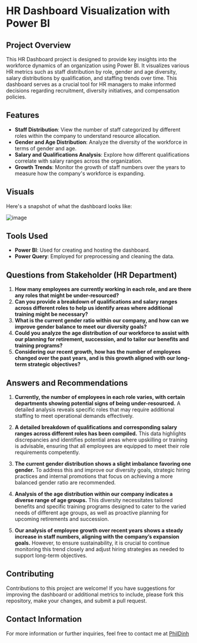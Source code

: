 # HR Dashboard Visualization with Power BI

## Project Overview

This HR Dashboard project is designed to provide key insights into the workforce dynamics of an organization using Power BI. It visualizes various HR metrics such as staff distribution by role, gender and age diversity, salary distributions by qualification, and staffing trends over time. This dashboard serves as a crucial tool for HR managers to make informed decisions regarding recruitment, diversity initiatives, and compensation policies.

## Features

- **Staff Distribution**: View the number of staff categorized by different roles within the company to understand resource allocation.
- **Gender and Age Distribution**: Analyze the diversity of the workforce in terms of gender and age.
- **Salary and Qualifications Analysis**: Explore how different qualifications correlate with salary ranges across the organization.
- **Growth Trends**: Monitor the growth of staff numbers over the years to measure how the company's workforce is expanding.

## Visuals

Here's a snapshot of what the dashboard looks like:

![image](https://github.com/user-attachments/assets/26708014-b18d-4d31-9fd1-9abc0da32b1d)



## Tools Used

- **Power BI**: Used for creating and hosting the dashboard.
- **Power Query**: Employed for preprocessing and cleaning the data.


## Questions from Stakeholder (HR Department)

1. **How many employees are currently working in each role, and are there any roles that might be under-resourced?**
2. **Can you provide a breakdown of qualifications and salary ranges across different roles to help us identify areas where additional training might be necessary?**
3. **What is the current gender ratio within our company, and how can we improve gender balance to meet our diversity goals?**
4. **Could you analyze the age distribution of our workforce to assist with our planning for retirement, succession, and to tailor our benefits and training programs?**
5. **Considering our recent growth, how has the number of employees changed over the past years, and is this growth aligned with our long-term strategic objectives?**

## Answers and Recommendations

1. **Currently, the number of employees in each role varies, with certain departments showing potential signs of being under-resourced.** A detailed analysis reveals specific roles that may require additional staffing to meet operational demands effectively.

2. **A detailed breakdown of qualifications and corresponding salary ranges across different roles has been compiled.** This data highlights discrepancies and identifies potential areas where upskilling or training is advisable, ensuring that all employees are equipped to meet their role requirements competently.

3. **The current gender distribution shows a slight imbalance favoring one gender.** To address this and improve our diversity goals, strategic hiring practices and internal promotions that focus on achieving a more balanced gender ratio are recommended.

4. **Analysis of the age distribution within our company indicates a diverse range of age groups.** This diversity necessitates tailored benefits and specific training programs designed to cater to the varied needs of different age groups, as well as proactive planning for upcoming retirements and succession.

5. **Our analysis of employee growth over recent years shows a steady increase in staff numbers, aligning with the company’s expansion goals.** However, to ensure sustainability, it is crucial to continue monitoring this trend closely and adjust hiring strategies as needed to support long-term objectives.


## Contributing

Contributions to this project are welcome! If you have suggestions for improving the dashboard or additional metrics to include, please fork this repository, make your changes, and submit a pull request.


## Contact Information

For more information or further inquiries, feel free to contact me at [PhilDinh](dinhthanhtrung2011@gmail.com)
